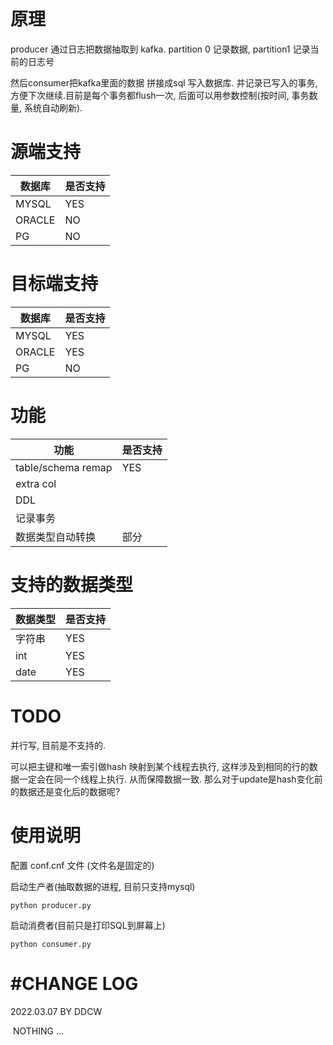 # 原理

producer 通过日志把数据抽取到 kafka.   partition 0 记录数据, partition1 记录当前的日志号

然后consumer把kafka里面的数据 拼接成sql 写入数据库.  并记录已写入的事务,方便下次继续.目前是每个事务都flush一次, 后面可以用参数控制(按时间, 事务数量, 系统自动刷新).



# 源端支持

| 数据库    | 是否支持 |
| ------ | ---- |
| MYSQL  | YES  |
| ORACLE | NO   |
| PG     | NO   |



# 目标端支持

| 数据库    | 是否支持 |
| ------ | ---- |
| MYSQL  | YES  |
| ORACLE | YES  |
| PG     | NO   |



# 功能

| 功能                 | 是否支持 |
| ------------------ | ---- |
| table/schema remap | YES  |
| extra col          |      |
| DDL                |      |
| 记录事务               |      |
| 数据类型自动转换           | 部分   |



# 支持的数据类型

| 数据类型 | 是否支持 |
| ---- | ---- |
| 字符串  | YES  |
| int  | YES  |
| date | YES  |



# TODO

并行写, 目前是不支持的. 

可以把主键和唯一索引做hash 映射到某个线程去执行, 这样涉及到相同的行的数据一定会在同一个线程上执行. 从而保障数据一致. 那么对于update是hash变化前的数据还是变化后的数据呢?





# 使用说明

配置 conf.cnf 文件 (文件名是固定的)

启动生产者(抽取数据的进程, 目前只支持mysql)

```shell
python producer.py
```

启动消费者(目前只是打印SQL到屏幕上)

```shell
python consumer.py
```



# #CHANGE LOG

2022.03.07  BY DDCW

​	NOTHING ...
